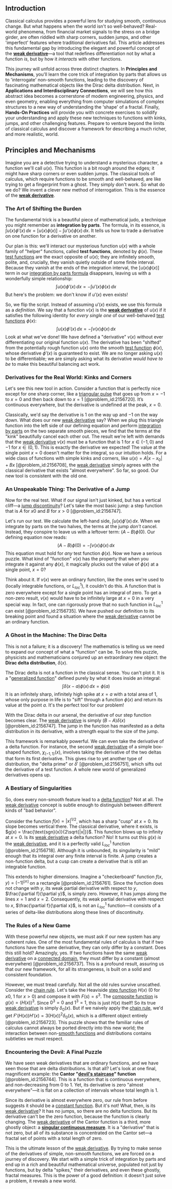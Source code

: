 ## Introduction
Classical calculus provides a powerful lens for studying smooth, continuous change. But what happens when the world isn't so well-behaved? Real-world phenomena, from financial market signals to the stress on a bridge girder, are often riddled with sharp corners, sudden jumps, and other 'imperfect' features where traditional derivatives fail. This article addresses this fundamental gap by introducing the elegant and powerful concept of the **[weak derivative](@article_id:137987)**—a tool that redefines differentiation not by what a function *is*, but by how it *interacts* with other functions.

This journey will unfold across three distinct chapters. In **Principles and Mechanisms**, you'll learn the core trick of integration by parts that allows us to 'interrogate' non-smooth functions, leading to the discovery of fascinating mathematical objects like the Dirac delta distribution. Next, in **Applications and Interdisciplinary Connections**, we will see how this abstract idea becomes a cornerstone of modern engineering, physics, and even geometry, enabling everything from computer simulations of complex structures to a new way of understanding the 'shape' of a fractal. Finally, **Hands-On Practices** will provide you with concrete exercises to solidify your understanding and apply these new techniques to functions with kinks, jumps, and other challenging features. Prepare to venture beyond the limits of classical calculus and discover a framework for describing a much richer, and more realistic, world.

## Principles and Mechanisms

Imagine you are a detective trying to understand a mysterious character, a function we'll call $u(x)$. This function is a bit rough around the edges; it might have sharp corners or even sudden jumps. The classical tools of calculus, which require functions to be smooth and well-behaved, are like trying to get a fingerprint from a ghost. They simply don't work. So what do we do? We invent a clever new method of interrogation. This is the essence of the **[weak derivative](@article_id:137987)**.

### The Art of Shifting the Burden

The fundamental trick is a beautiful piece of mathematical judo, a technique you might remember as **integration by parts**. The formula, in its essence, is $\int u(x) \phi'(x) \, dx = [u(x)\phi(x)] - \int u'(x) \phi(x) \, dx$. It tells us how to trade a derivative on one function for a derivative on another.

Our plan is this: we'll interact our mysterious function $u(x)$ with a whole family of "helper" functions, called **test functions**, denoted by $\phi(x)$. These [test functions](@article_id:166095) are the exact opposite of $u(x)$; they are infinitely smooth, polite, and, crucially, they vanish quietly outside of some finite interval. Because they vanish at the ends of the integration interval, the $[u(x)\phi(x)]$ term in our [integration by parts formula](@article_id:144768) disappears, leaving us with a wonderfully simple relationship:
$$
\int u(x) \phi'(x) \, dx = - \int u'(x) \phi(x) \, dx
$$
But here's the problem: we don't know if $u'(x)$ even exists!

So, we flip the script. Instead of assuming $u'(x)$ exists, we use this formula as a *definition*. We say that a function $v(x)$ is the **[weak derivative](@article_id:137987)** of $u(x)$ if it satisfies the following identity for *every single one* of our well-behaved [test functions](@article_id:166095) $\phi(x)$:
$$
\int u(x) \phi'(x) \, dx = - \int v(x) \phi(x) \, dx
$$
Look at what we've done! We have defined a "derivative" $v(x)$ without ever differentiating our original function $u(x)$. The derivative has been "shifted" from the potentially rough function $u(x)$ onto the smooth [test function](@article_id:178378) $\phi(x)$, whose derivative $\phi'(x)$ is guaranteed to exist. We are no longer asking $u(x)$ to be differentiable; we are simply asking what its derivative *would have to be* to make this beautiful balancing act work.

### Derivatives for the Real World: Kinks and Corners

Let's see this new tool in action. Consider a function that is perfectly nice except for one sharp corner, like a [triangular pulse](@article_id:275344) that goes up from $x=-1$ to $x=0$ and then back down to $x=1$ [@problem_id:2156720]. It’s continuous everywhere, but the derivative is undefined at the peak, $x=0$.

Classically, we'd say the derivative is $1$ on the way up and $-1$ on the way down. What does our new [weak derivative](@article_id:137987) say? When we plug this triangle function into the left side of our defining equation and perform [integration by parts](@article_id:135856) on the two separate smooth pieces, we find that the terms at the "kink" beautifully cancel each other out. The result we're left with demands that the [weak derivative](@article_id:137987) $v(x)$ must be a function that is $1$ for $x \in (-1,0)$ and $-1$ for $x \in (0,1)$. This is exactly the derivative we expected! The value at the single point $x=0$ doesn't matter for the integral, so our intuition holds. For a wide class of functions with simple kinks and corners, like $u(x) = A|x-x_0| + Bx$ [@problem_id:2156708], the [weak derivative](@article_id:137987) simply agrees with the classical derivative that exists "almost everywhere". So far, so good. Our new tool is consistent with the old one.

### An Unspeakable Thing: The Derivative of a Jump

Now for the real test. What if our signal isn't just kinked, but has a vertical cliff—a [jump discontinuity](@article_id:139392)? Let's take the most basic jump: a step function that is $A$ for $x0$ and $B$ for $x>0$ [@problem_id:2156747].

Let's run our test. We calculate the left-hand side, $\int u(x) \phi'(x) \, dx$. When we integrate by parts on the two halves, the terms at the jump *don't* cancel. Instead, they conspire to leave us with a leftover term: $(A-B)\phi(0)$. Our defining equation now reads:
$$
(A-B)\phi(0) = - \int v(x) \phi(x) \, dx
$$
This equation must hold for *any* test function $\phi(x)$. Now we have a serious puzzle. What kind of "function" $v(x)$ has the property that when you integrate it against any $\phi(x)$, it magically plucks out the value of $\phi(x)$ at a single point, $x=0$?

Think about it. If $v(x)$ were an ordinary function, like the ones we're used to (locally integrable functions, or $L^1_{loc}$), it couldn't do this. A function that is zero everywhere except for a single point has an integral of zero. To get a non-zero result, $v(x)$ would have to be infinitely large at $x=0$ in a very special way. In fact, one can rigorously prove that no such function in $L^1_{loc}$ can exist [@problem_id:2156735]. We have pushed our definition to its breaking point and found a situation where the [weak derivative](@article_id:137987) cannot be an ordinary function.

### A Ghost in the Machine: The Dirac Delta

This is not a failure; it is a discovery! The mathematics is telling us we need to expand our concept of what a "function" can be. To solve this puzzle, physicists and mathematicians conjured up an extraordinary new object: the **Dirac delta distribution**, $\delta(x)$.

The Dirac delta is not a function in the classical sense. You can't plot it. It is a "[generalized function](@article_id:182354)" defined purely by what it does inside an integral:
$$
\int \delta(x-a) \phi(x) \, dx = \phi(a)
$$
It is an infinitely sharp, infinitely high spike at $x=a$ with a total area of 1, whose only purpose in life is to "sift" through a function $\phi(x)$ and return its value at the point $a$. It's the perfect tool for our problem!

With the Dirac delta in our arsenal, the derivative of our step function becomes clear. The [weak derivative](@article_id:137987) is simply $(B-A)\delta(x)$ [@problem_id:2156747]. The jump in the function has manifested as a delta distribution in its derivative, with a strength equal to the size of the jump.

This framework is remarkably powerful. We can even take the derivative of a delta function. For instance, the second [weak derivative](@article_id:137987) of a simple box-shaped function, $\chi_{(-1,1)}(x)$, involves taking the derivative of the two deltas that form its first derivative. This gives rise to yet another type of distribution, the "delta prime" or $\delta'$ [@problem_id:2156751], which sifts out the derivative of a test function. A whole new world of generalized derivatives opens up.

### A Bestiary of Singularities

So, does every non-smooth feature lead to a [delta function](@article_id:272935)? Not at all. The [weak derivative](@article_id:137987) concept is subtle enough to distinguish between different kinds of "bad behavior".

Consider the function $f(x)=|x|^{1/2}$, which has a sharp "cusp" at $x=0$. Its slope becomes vertical there. The classical derivative, where it exists, is $g(x) = \frac{\text{sgn}(x)}{2\sqrt{|x|}}$. This function blows up to infinity at $x=0$. Is its [weak derivative](@article_id:137987) a delta function? No! It turns out this $g(x)$ *is* the [weak derivative](@article_id:137987), and it is a perfectly valid $L^1_{loc}$ function [@problem_id:2156718]. Although it is unbounded, its singularity is "mild" enough that its integral over any finite interval is finite. A jump creates a non-function delta, but a cusp can create a derivative that is still an integrable function.

This extends to higher dimensions. Imagine a "checkerboard" function $f(x,y) = (-1)^{\lfloor x \rfloor}$ on a rectangle [@problem_id:2156761]. Since the function does not change with $y$, its weak partial derivative with respect to $y$, $\frac{\partial f}{\partial y}$, is simply zero. However, it has jumps along the lines $x=1$ and $x=2$. Consequently, its weak partial derivative with respect to $x$, $\frac{\partial f}{\partial x}$, is not an $L^1_{loc}$ function—it consists of a series of delta-like distributions along these lines of discontinuity.

### The Rules of a New Game

With these powerful new objects, we must ask if our new system has any coherent rules. One of the most fundamental rules of calculus is that if two functions have the same derivative, they can only differ by a constant. Does this still hold? Amazingly, yes. If two functions have the same [weak derivative](@article_id:137987) on a [connected domain](@article_id:168996), they must differ by a constant (almost everywhere) [@problem_id:2156737]. This is a profound result, assuring us that our new framework, for all its strangeness, is built on a solid and consistent foundation.

However, we must tread carefully. Not all the old rules survive unscathed. Consider the [chain rule](@article_id:146928). Let's take the Heaviside [step function](@article_id:158430) $H(x)$ (0 for $x0$, 1 for $x>0$) and compose it with $F(s)=s^3$. The [composite function](@article_id:150957) is $g(x) = (H(x))^3$. Since $0^3 = 0$ and $1^3=1$, this is just $H(x)$ itself! So its true [weak derivative](@article_id:137987) is simply $\delta_0(x)$. But if we naively apply the [chain rule](@article_id:146928), we'd get $F'(H(x)) H'(x) = 3(H(x))^2 \delta_0(x)$, which is a different object entirely [@problem_id:2156723]. This puzzle shows that the familiar rules of calculus cannot always be ported directly into this new world; the interaction between non-[smooth functions](@article_id:138448) and distributions contains subtleties we must respect.

### Encountering the Devil: A Final Puzzle

We have seen weak derivatives that are ordinary functions, and we have seen those that are delta distributions. Is that all? Let's look at one final, magnificent example: the **Cantor "[devil's staircase](@article_id:142522)" function** [@problem_id:2156744]. This is a function that is continuous everywhere, and non-decreasing from 0 to 1. Yet, its derivative is zero "almost everywhere"—it is flat on a collection of intervals whose total length is 1.

Since its derivative is almost everywhere zero, our rule from before suggests it should be a [constant function](@article_id:151566). But it's not! What, then, is its [weak derivative](@article_id:137987)? It has no jumps, so there are no delta functions. But its derivative can't be the zero function, because the function is clearly changing. The [weak derivative](@article_id:137987) of the Cantor function is a third, more ghostly object: a **[singular continuous measure](@article_id:193565)**. It is a "derivative" that is not zero, but all of its substance is concentrated on the Cantor set—a fractal set of points with a total length of zero.

This is the ultimate lesson of the [weak derivative](@article_id:137987). By trying to make sense of the derivatives of simple, non-smooth functions, we are forced on a journey of discovery. We start with a simple trick of integration by parts and end up in a rich and beautiful mathematical universe, populated not just by functions, but by delta "spikes," their derivatives, and even these ghostly, fractal measures. This is the power of a good definition: it doesn't just solve a problem, it reveals a new world.